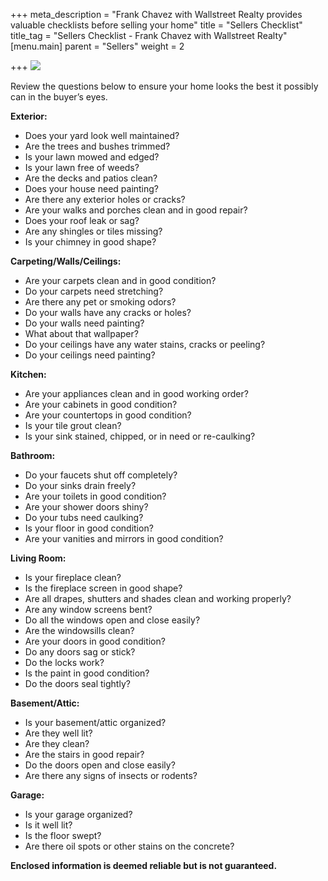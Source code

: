 +++
meta_description = "Frank Chavez with Wallstreet Realty provides valuable checklists before selling your home"
title = "Sellers Checklist"
title_tag = "Sellers Checklist - Frank Chavez with Wallstreet Realty"
[menu.main]
parent = "Sellers"
weight = 2

+++
![](/uploads/sellers_checklist.jpg)

Review the questions below to ensure your home looks the best it possibly can in the buyer’s eyes.

**Exterior:**

* Does your yard look well maintained?
* Are the trees and bushes trimmed?
* Is your lawn mowed and edged?
* Is your lawn free of weeds?
* Are the decks and patios clean?
* Does your house need painting?
* Are there any exterior holes or cracks?
* Are your walks and porches clean and in good repair?
* Does your roof leak or sag?
* Are any shingles or tiles missing?
* Is your chimney in good shape?

**Carpeting/Walls/Ceilings:**

* Are your carpets clean and in good condition?
* Do your carpets need stretching?
* Are there any pet or smoking odors?
* Do your walls have any cracks or holes?
* Do your walls need painting?
* What about that wallpaper?
* Do your ceilings have any water stains, cracks or peeling?
* Do your ceilings need painting?

**Kitchen:**

* Are your appliances clean and in good working order?
* Are your cabinets in good condition?
* Are your countertops in good condition?
* Is your tile grout clean?
* Is your sink stained, chipped, or in need or re-caulking?

**Bathroom:**

* Do your faucets shut off completely?
* Do your sinks drain freely?
* Are your toilets in good condition?
* Are your shower doors shiny?
* Do your tubs need caulking?
* Is your floor in good condition?
* Are your vanities and mirrors in good condition?

**Living Room:**

* Is your fireplace clean?
* Is the fireplace screen in good shape?
* Are all drapes, shutters and shades clean and working properly?
* Are any window screens bent?
* Do all the windows open and close easily?
* Are the windowsills clean?
* Are your doors in good condition?
* Do any doors sag or stick?
* Do the locks work?
* Is the paint in good condition?
* Do the doors seal tightly?

**Basement/Attic:**

* Is your basement/attic organized?
* Are they well lit?
* Are they clean?
* Are the stairs in good repair?
* Do the doors open and close easily?
* Are there any signs of insects or rodents?

**Garage:**

* Is your garage organized?
* Is it well lit?
* Is the floor swept?
* Are there oil spots or other stains on the concrete?

**Enclosed information is deemed reliable but is not guaranteed.**